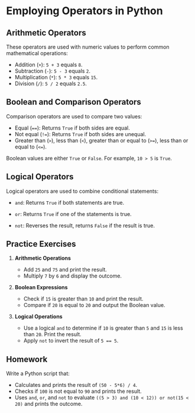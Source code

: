 # Employing Operators in Python

## Arithmetic Operators
These operators are used with numeric values to perform common mathematical operations:

- Addition (`+`): `5 + 3` equals `8`.
- Subtraction (`-`): `5 - 3` equals `2`.
- Multiplication (`*`): `5 * 3` equals `15`.
- Division (`/`): `5 / 2` equals `2.5`.

## Boolean and Comparison Operators
Comparison operators are used to compare two values:

- Equal (`==`): Returns `True` if both sides are equal.
- Not equal (`!=`): Returns `True` if both sides are unequal.
- Greater than (`>`), less than (`<`), greater than or equal to (`>=`), less than or equal to (`<=`).

Boolean values are either `True` or `False`. For example, `10 > 5` is `True`.

## Logical Operators
Logical operators are used to combine conditional statements:

- `and`: Returns `True` if both statements are true.
- `or`: Returns `True` if one of the statements is true.


- `not`: Reverses the result, returns `False` if the result is true.

## Practice Exercises
1. **Arithmetic Operations**
   - Add `25` and `75` and print the result.
   - Multiply `7` by `6` and display the outcome.

2. **Boolean Expressions**
   - Check if `15` is greater than `10` and print the result.
   - Compare if `20` is equal to `20` and output the Boolean value.

3. **Logical Operations**
   - Use a logical `and` to determine if `10` is greater than `5` and `15` is less than `20`. Print the result.
   - Apply `not` to invert the result of `5 == 5`.

## Homework
Write a Python script that:
- Calculates and prints the result of `(50 - 5*6) / 4`.
- Checks if `100` is not equal to `90` and prints the result.
- Uses `and`, `or`, and `not` to evaluate `((5 > 3) and (10 < 12)) or not(15 < 20)` and prints the outcome.